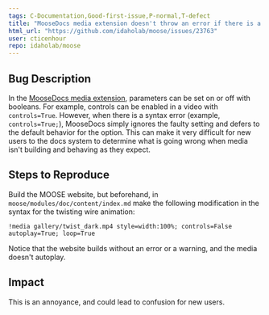 ```yaml
---
tags: C-Documentation,Good-first-issue,P-normal,T-defect
title: "MooseDocs media extension doesn't throw an error if there is a syntax issue in an option"
html_url: "https://github.com/idaholab/moose/issues/23763"
user: cticenhour
repo: idaholab/moose
---
```


## Bug Description
In the [MooseDocs media extension](https://mooseframework.inl.gov/python/MooseDocs/extensions/media.html), parameters can be set on or off with booleans. For example, controls can be enabled in a video with `controls=True`. However, when there is a syntax error (example, `controls=True;`), MooseDocs simply ignores the faulty setting and defers to the default behavior for the option. This can make it very difficult for new users to the docs system to determine what is going wrong when media isn't building and behaving as they expect. 

## Steps to Reproduce
Build the MOOSE website, but beforehand, in `moose/modules/doc/content/index.md` make the following modification in the syntax for the twisting wire animation:

```
!media gallery/twist_dark.mp4 style=width:100%; controls=False autoplay=True; loop=True
```
Notice that the website builds without an error or a warning, and the media doesn't autoplay. 

## Impact
This is an annoyance, and could lead to confusion for new users. 
